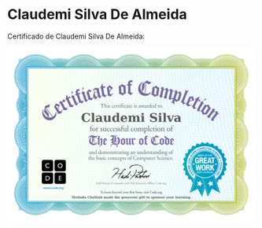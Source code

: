 # Claudemi Silva De Almeida

Certificado de Claudemi Silva De Almeida:

![Imagem do certificado Compute It de Claudemi Silva De Almeida](certificado/claudemi-silva-de-almeida.jpg)

